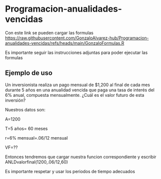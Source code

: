 # Programacion-anualidades-vencidas

Con este link se pueden cargar las formulas https://raw.githubusercontent.com/GonzaloAlvarez-hub/Programacion-anualidades-vencidas/refs/heads/main/GonzaloFormulas.R

Es importante seguir las instrucciones adjuntas para poder ejecutar las formulas

## Ejemplo de uso

Un inversionista realiza un pago mensual de $1,200 al final de cada mes durante 5 años en una anualidad vencida que paga una tasa de interés del 6% anual, compuesta mensualmente. ¿Cuál es el valor futuro de esta inversión?

Nuestros datos son:

A=1200

T=5 años= 60 meses

r=6% mensual=.06/12 mensual

VF=??

Entonces tendremos que cargar nuestra funcion correspondiente y escribir ANLDvalorfinal(1200,.06/12,60) 

Es importante respetar y usar los periodos de tiempo adecuados

